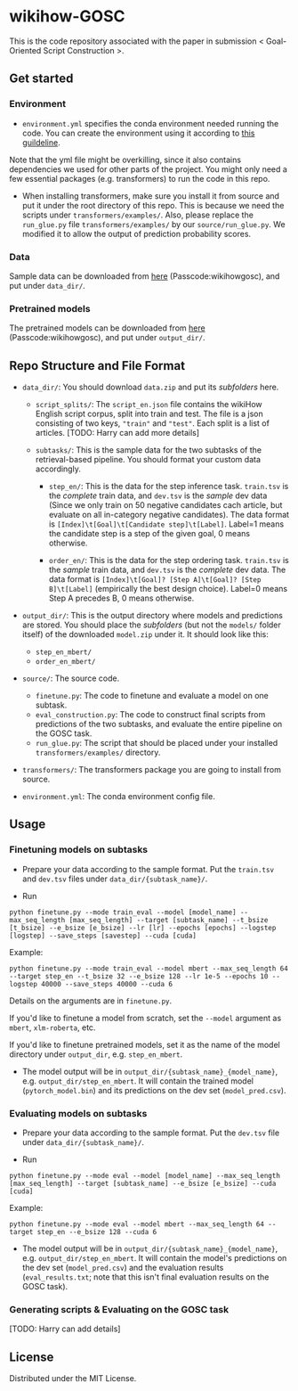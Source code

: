 # wikihow-GOSC
This is the code repository associated with the paper in submission < Goal-Oriented Script Construction >. 

## Get started

### Environment

- `environment.yml` specifies the conda environment needed running the code. You can create the environment using it according to [this guildeline](https://docs.conda.io/projects/conda/en/latest/user-guide/tasks/manage-environments.html#creating-an-environment-from-an-environment-yml-file).

Note that the yml file might be overkilling, since it also contains dependencies we used for other parts of the project. You might only need a few essential packages (e.g. transformers) to run the code in this repo.

- When installing transformers, make sure you install it from source and put it under the root directory of this repo. This is because we need the scripts under `transformers/examples/`. Also, please replace the `run_glue.py` file `transformers/examples/` by our `source/run_glue.py`. We modified it to allow the output of prediction probability scores.

### Data

Sample data can be downloaded from [here]() (Passcode:wikihowgosc), and put under `data_dir/`.

### Pretrained models

The pretrained models can be downloaded from [here](https://gofile.io/d/Yk9QII) (Passcode:wikihowgosc), and put under `output_dir/`.


## Repo Structure and File Format

- `data_dir/`: You should download `data.zip` and put its *subfolders* here.
	- `script_splits/`: The `script_en.json` file contains the wikiHow English script corpus, split into train and test. The file is a json consisting of two keys, `"train"` and `"test"`. Each split is a list of articles. 
	[TODO: Harry can add more details] 
	
	- `subtasks/`: This is the sample data for the two subtasks of the retrieval-based pipeline. You should format your custom data accordingly.
		- `step_en/`: This is the data for the step inference task. `train.tsv` is the *complete* train data, and `dev.tsv` is the *sample* dev data (Since we only train on 50 negative candidates cach article, but evaluate on all in-category negative candidates). 
		The data format is ```[Index]\t[Goal]\t[Candidate step]\t[Label]```. 
		Label=1 means the candidate step is a step of the given goal, 0 means otherwise.

		- `order_en/`: This is the data for the step ordering task. `train.tsv` is the *sample* train data, and `dev.tsv` is the *complete* dev data.
		The data format is ```[Index]\t[Goal]? [Step A]\t[Goal]? [Step B]\t[Label]``` (empirically the best design choice).
		Label=0 means Step A precedes B, 0 means otherwise.
		
- `output_dir/`: This is the output directory where models and predictions are stored. You should place the *subfolders* (but not the `models/` folder itself) of the downloaded `model.zip` under it. It should look like this:
	- `step_en_mbert/`
	- `order_en_mbert/`

- `source/`: The source code.
	- `finetune.py`: The code to finetune and evaluate a model on one subtask.
	- `eval_construction.py`: The code to construct final scripts from predictions of the two subtasks, and evaluate the entire pipeline on the GOSC task.
	- `run_glue.py`: The script that should be placed under your installed `transformers/examples/` directory.
- `transformers/`: The transformers package you are going to install from source. 
- `environment.yml`: The conda environment config file.



## Usage

### Finetuning models on subtasks

* Prepare your data according to the sample format. Put the `train.tsv` and `dev.tsv` files under `data_dir/{subtask_name}/`.

* Run 

```
python finetune.py --mode train_eval --model [model_name] --max_seq_length [max_seq_length] --target [subtask_name] --t_bsize [t_bsize] --e_bsize [e_bsize] --lr [lr] --epochs [epochs] --logstep [logstep] --save_steps [savestep] --cuda [cuda]
```

Example:

```
python finetune.py --mode train_eval --model mbert --max_seq_length 64 --target step_en --t_bsize 32 --e_bsize 128 --lr 1e-5 --epochs 10 --logstep 40000 --save_steps 40000 --cuda 6
```

Details on the arguments are in `finetune.py`.

If you'd like to finetune a model from scratch, set the `--model` argument as `mbert`, `xlm-roberta`, etc. 

If you'd like to finetune pretrained models, set it as the name of the model directory under `output_dir`, e.g. `step_en_mbert`.


* The model output will be in `output_dir/{subtask_name}_{model_name}`, e.g. `output_dir/step_en_mbert`. It will contain the trained model (`pytorch_model.bin`) and its predictions on the dev set (`model_pred.csv`).

### Evaluating models on subtasks

* Prepare your data according to the sample format. Put the `dev.tsv` file under `data_dir/{subtask_name}/`.

* Run 

```
python finetune.py --mode eval --model [model_name] --max_seq_length [max_seq_length] --target [subtask_name] --e_bsize [e_bsize] --cuda [cuda]
```

Example:

```
python finetune.py --mode eval --model mbert --max_seq_length 64 --target step_en --e_bsize 128 --cuda 6
```

* The model output will be in `output_dir/{subtask_name}_{model_name}`, e.g. `output_dir/step_en_mbert`. It will contain the model's predictions on the dev set (`model_pred.csv`) and the evaluation results (`eval_results.txt`; note that this isn't final evaluation results on the GOSC task).


### Generating scripts & Evaluating on the GOSC task

[TODO: Harry can add details]


## License
Distributed under the MIT License.
